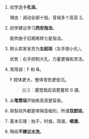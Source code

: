 1. 初学选**十孔埙**。

   理由：调动全部十指，音域多个高音 2。

2. 初学建议学习**西安指法**。

   能吹曲子后期再转七星指法。

3. 默认卖家发货为**左起埙**（左手按小孔）。

   优势：右手控制大孔，力量更强和灵活。

4. 常用调：F 和 **G**。

   F 腔体更大，整体音色更低沉。

   > 自注：**感觉我应该更喜欢 G 调**。

5. 从**笔筒埙**开始练高音更容易。

6. 除梨埙外都是带隔音板的，所谓**双腔埙**。

7. 基本乐理：拍子，时值，简谱，**唱谱**。

7. 陶埙**不建议水洗**。
